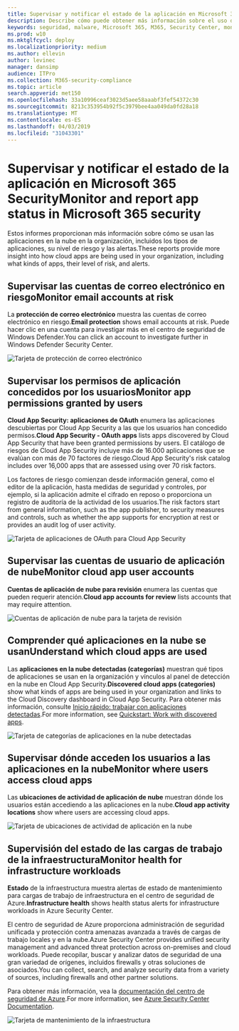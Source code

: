 ```yaml
---
title: Supervisar y notificar el estado de la aplicación en Microsoft 365 Security
description: Describe cómo puede obtener más información sobre el uso de aplicaciones en la nube en la organización.
keywords: seguridad, malware, Microsoft 365, M365, Security Center, monitor, Report, apps
ms.prod: w10
ms.mktglfcycl: deploy
ms.localizationpriority: medium
ms.author: ellevin
author: levinec
manager: dansimp
audience: ITPro
ms.collection: M365-security-compliance
ms.topic: article
search.appverid: met150
ms.openlocfilehash: 33a10996ceaf3023d5aee58aaabf3fef54372c30
ms.sourcegitcommit: 8213c353954b92f5c3979bee4aa049da0fd28a18
ms.translationtype: MT
ms.contentlocale: es-ES
ms.lasthandoff: 04/03/2019
ms.locfileid: "31043301"
---
```

# <a name="monitor-and-report-app-status-in-microsoft-365-security"></a><span data-ttu-id="98746-104">Supervisar y notificar el estado de la aplicación en Microsoft 365 Security</span><span class="sxs-lookup"><span data-stu-id="98746-104">Monitor and report app status in Microsoft 365 security</span></span>


<span data-ttu-id="98746-105">Estos informes proporcionan más información sobre cómo se usan las aplicaciones en la nube en la organización, incluidos los tipos de aplicaciones, su nivel de riesgo y las alertas.</span><span class="sxs-lookup"><span data-stu-id="98746-105">These reports provide more insight into how cloud apps are being used in your organization, including what kinds of apps, their level of risk, and alerts.</span></span>

## <a name="monitor-email-accounts-at-risk"></a><span data-ttu-id="98746-106">Supervisar las cuentas de correo electrónico en riesgo</span><span class="sxs-lookup"><span data-stu-id="98746-106">Monitor email accounts at risk</span></span>

<span data-ttu-id="98746-107">La **protección de correo electrónico** muestra las cuentas de correo electrónico en riesgo.</span><span class="sxs-lookup"><span data-stu-id="98746-107">**Email protection** shows email accounts at risk.</span></span> <span data-ttu-id="98746-108">Puede hacer clic en una cuenta para investigar más en el centro de seguridad de Windows Defender.</span><span class="sxs-lookup"><span data-stu-id="98746-108">You can click an account to investigate further in Windows Defender Security Center.</span></span>

![Tarjeta de protección de correo electrónico](./media/security-docs/email-protection.png)

## <a name="monitor-app-permissions-granted-by-users"></a><span data-ttu-id="98746-110">Supervisar los permisos de aplicación concedidos por los usuarios</span><span class="sxs-lookup"><span data-stu-id="98746-110">Monitor app permissions granted by users</span></span>

<span data-ttu-id="98746-111">**Cloud App Security: aplicaciones de OAuth** enumera las aplicaciones descubiertas por Cloud App Security a las que los usuarios han concedido permisos.</span><span class="sxs-lookup"><span data-stu-id="98746-111">**Cloud App Security - OAuth apps** lists apps discovered by Cloud App Security that have been granted permissions by users.</span></span> <span data-ttu-id="98746-112">El catálogo de riesgos de Cloud App Security incluye más de 16.000 aplicaciones que se evalúan con más de 70 factores de riesgo.</span><span class="sxs-lookup"><span data-stu-id="98746-112">Cloud App Security's risk catalog includes over 16,000 apps that are assessed using over 70 risk factors.</span></span>

<span data-ttu-id="98746-113">Los factores de riesgo comienzan desde información general, como el editor de la aplicación, hasta medidas de seguridad y controles, por ejemplo, si la aplicación admite el cifrado en reposo o proporciona un registro de auditoría de la actividad de los usuarios.</span><span class="sxs-lookup"><span data-stu-id="98746-113">The risk factors start from general information, such as the app publisher, to security measures and controls, such as whether the app supports for encryption at rest or provides an audit log of user activity.</span></span>

![Tarjeta de aplicaciones de OAuth para Cloud App Security](./media/security-docs/cloud-app-security-oauth-apps.png)

## <a name="monitor-cloud-app-user-accounts"></a><span data-ttu-id="98746-115">Supervisar las cuentas de usuario de aplicación de nube</span><span class="sxs-lookup"><span data-stu-id="98746-115">Monitor cloud app user accounts</span></span>

<span data-ttu-id="98746-116">**Cuentas de aplicación de nube para revisión** enumera las cuentas que pueden requerir atención.</span><span class="sxs-lookup"><span data-stu-id="98746-116">**Cloud app accounts for review** lists accounts that may require attention.</span></span>

![Cuentas de aplicación de nube para la tarjeta de revisión](./media/security-docs/cloud-app-accounts-for-review.png)

## <a name="understand-which-cloud-apps-are-used"></a><span data-ttu-id="98746-118">Comprender qué aplicaciones en la nube se usan</span><span class="sxs-lookup"><span data-stu-id="98746-118">Understand which cloud apps are used</span></span>

<span data-ttu-id="98746-119">Las **aplicaciones en la nube detectadas (categorías)** muestran qué tipos de aplicaciones se usan en la organización y vínculos al panel de detección en la nube en Cloud App Security.</span><span class="sxs-lookup"><span data-stu-id="98746-119">**Discovered cloud apps (categories)** show what kinds of apps are being used in your organization and links to the Cloud Discovery dashboard in Cloud App Security.</span></span> <span data-ttu-id="98746-120">Para obtener más información, consulte [Inicio rápido: trabajar con aplicaciones detectadas](https://docs.microsoft.com/cloud-app-security/discovered-apps).</span><span class="sxs-lookup"><span data-stu-id="98746-120">For more information, see [Quickstart: Work with discovered apps](https://docs.microsoft.com/cloud-app-security/discovered-apps).</span></span>  

![Tarjeta de categorías de aplicaciones en la nube detectadas](./media/security-docs/discovered-cloud-apps-categories.png)

## <a name="monitor-where-users-access-cloud-apps"></a><span data-ttu-id="98746-122">Supervisar dónde acceden los usuarios a las aplicaciones en la nube</span><span class="sxs-lookup"><span data-stu-id="98746-122">Monitor where users access cloud apps</span></span>

<span data-ttu-id="98746-123">Las **ubicaciones de actividad de aplicación de nube** muestran dónde los usuarios están accediendo a las aplicaciones en la nube.</span><span class="sxs-lookup"><span data-stu-id="98746-123">**Cloud app activity locations** show where users are accessing cloud apps.</span></span>

![Tarjeta de ubicaciones de actividad de aplicación en la nube](./media/security-docs/cloud-app-activity-locations.png)

## <a name="monitor-health-for-infrastructure-workloads"></a><span data-ttu-id="98746-125">Supervisión del estado de las cargas de trabajo de la infraestructura</span><span class="sxs-lookup"><span data-stu-id="98746-125">Monitor health for infrastructure workloads</span></span>

<span data-ttu-id="98746-126">**Estado** de la infraestructura muestra alertas de estado de mantenimiento para cargas de trabajo de infraestructura en el centro de seguridad de Azure.</span><span class="sxs-lookup"><span data-stu-id="98746-126">**Infrastructure health** shows health status alerts for infrastructure workloads in Azure Security Center.</span></span>

<span data-ttu-id="98746-127">El centro de seguridad de Azure proporciona administración de seguridad unificada y protección contra amenazas avanzada a través de cargas de trabajo locales y en la nube.</span><span class="sxs-lookup"><span data-stu-id="98746-127">Azure Security Center provides unified security management and advanced threat protection across on-premises and cloud workloads.</span></span> <span data-ttu-id="98746-128">Puede recopilar, buscar y analizar datos de seguridad de una gran variedad de orígenes, incluidos firewalls y otras soluciones de asociados.</span><span class="sxs-lookup"><span data-stu-id="98746-128">You can collect, search, and analyze security data from a variety of sources, including firewalls and other partner solutions.</span></span>

<span data-ttu-id="98746-129">Para obtener más información, vea la [documentación del centro de seguridad de Azure](https://docs.microsoft.com/azure/security-center/).</span><span class="sxs-lookup"><span data-stu-id="98746-129">For more information, see [Azure Security Center Documentation](https://docs.microsoft.com/azure/security-center/).</span></span>

![Tarjeta de mantenimiento de la infraestructura](./media/security-docs/infrastructure-health.png)
